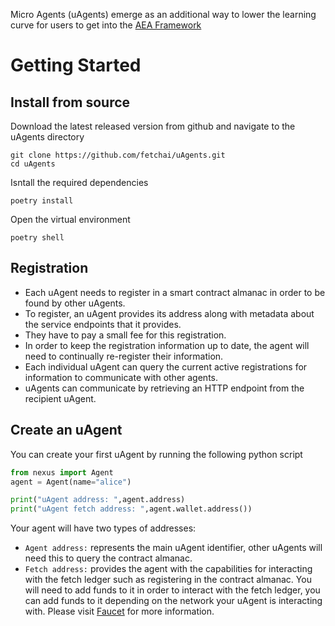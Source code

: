 
Micro Agents (uAgents) emerge as an additional way to lower the learning curve for users to get into the [AEA Framework](https://docs.fetch.ai/aea/)

# Getting Started

## Install from source

Download the latest released version from github and navigate to the uAgents directory

```
git clone https://github.com/fetchai/uAgents.git
cd uAgents
```

Isntall the required dependencies

```
poetry install
```

Open the virtual environment

```
poetry shell
```

## Registration

- Each uAgent needs to register in a smart contract almanac in order to be found by other uAgents.
- To register, an uAgent provides its address along with metadata about the service endpoints that it provides.
- They have to pay a small fee for this registration.
- In order to keep the registration information up to date, the agent will need to continually re-register their information.
- Each individual uAgent can query the current active registrations for information to communicate with other agents.
- uAgents can communicate by retrieving an HTTP endpoint from the recipient uAgent.


## Create an uAgent

You can create your first uAgent by running the following python script

```python
from nexus import Agent
agent = Agent(name="alice")

print("uAgent address: ",agent.address)
print("uAgent fetch address: ",agent.wallet.address())
```

Your agent will have two types of addresses:
- `Agent address:` represents the main uAgent identifier, other uAgents will need this to query the contract almanac.
- `Fetch address:` provides the agent with the capabilities for interacting with the fetch ledger such as registering in the contract almanac. You will need to add funds to it in order to interact with the fetch ledger, you can add funds to it depending on the network your uAgent is interacting with. Please visit [Faucet](https://docs.fetch.ai/ledger_v2/faucet/) for more information.
